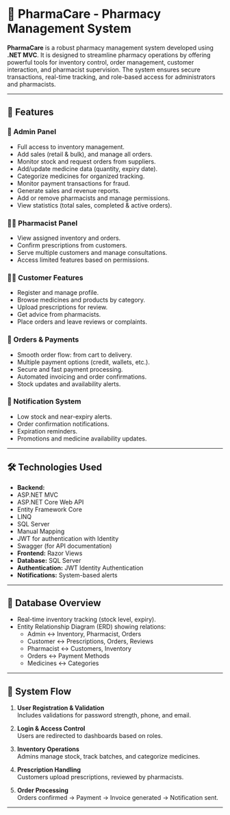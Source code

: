 # 💊 PharmaCare - Pharmacy Management System

**PharmaCare** is a robust pharmacy management system developed using **.NET MVC**. It is designed to streamline pharmacy operations by offering powerful tools for inventory control, order management, customer interaction, and pharmacist supervision. The system ensures secure transactions, real-time tracking, and role-based access for administrators and pharmacists.

---

## 📌 Features

### 🔐 Admin Panel
- Full access to inventory management.
- Add sales (retail & bulk), and manage all orders.
- Monitor stock and request orders from suppliers.
- Add/update medicine data (quantity, expiry date).
- Categorize medicines for organized tracking.
- Monitor payment transactions for fraud.
- Generate sales and revenue reports.
- Add or remove pharmacists and manage permissions.
- View statistics (total sales, completed & active orders).

### 👨‍⚕️ Pharmacist Panel
- View assigned inventory and orders.
- Confirm prescriptions from customers.
- Serve multiple customers and manage consultations.
- Access limited features based on permissions.

### 🧑‍💻 Customer Features
- Register and manage profile.
- Browse medicines and products by category.
- Upload prescriptions for review.
- Get advice from pharmacists.
- Place orders and leave reviews or complaints.

### 🛒 Orders & Payments
- Smooth order flow: from cart to delivery.
- Multiple payment options (credit, wallets, etc.).
- Secure and fast payment processing.
- Automated invoicing and order confirmations.
- Stock updates and availability alerts.

### 🔔 Notification System
- Low stock and near-expiry alerts.
- Order confirmation notifications.
- Expiration reminders.
- Promotions and medicine availability updates.

---

## 🛠️ Technologies Used

- **Backend:**
- ASP.NET MVC
- ASP.NET Core Web API
- Entity Framework Core
- LINQ
- SQL Server
- Manual Mapping
- JWT for authentication with Identity
- Swagger (for API documentation)
- **Frontend:** Razor Views  
- **Database:** SQL Server  
- **Authentication:** JWT Identity Authentication
- **Notifications:** System-based alerts

---

## 🧱 Database Overview

- Real-time inventory tracking (stock level, expiry).
- Entity Relationship Diagram (ERD) showing relations:
  - Admin ↔ Inventory, Pharmacist, Orders
  - Customer ↔ Prescriptions, Orders, Reviews
  - Pharmacist ↔ Customers, Inventory
  - Orders ↔ Payment Methods
  - Medicines ↔ Categories

---

## 🧭 System Flow

1. **User Registration & Validation**  
   Includes validations for password strength, phone, and email.

2. **Login & Access Control**  
   Users are redirected to dashboards based on roles.

3. **Inventory Operations**  
   Admins manage stock, track batches, and categorize medicines.

4. **Prescription Handling**  
   Customers upload prescriptions, reviewed by pharmacists.

5. **Order Processing**  
   Orders confirmed → Payment → Invoice generated → Notification sent.

---


